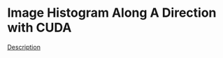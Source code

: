 # Image Histogram Along A Direction with CUDA
[Description](https://github.com/yingliu928/ImageHistogramAlongADirectionWithCUDA/blob/main/README.pdf)
